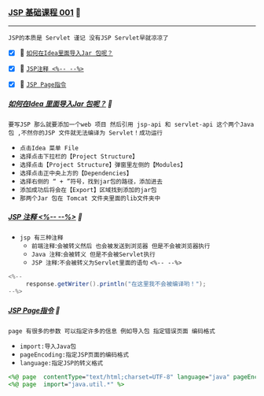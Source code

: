 ### [JSP 基础课程 001](#top) <b id="top"></b> :maple_leaf:

----
`JSP的本质是 Servlet 谨记 没有JSP Servlet早就凉凉了`

- [x] :maple_leaf: [`如何在Idea里面导入Jar 包呢？`](#notice)
- [x] :maple_leaf: [`JSP注释 <%-- --%>`](#note)
- [x] :maple_leaf: [`JSP Page指令`](#page)



##### [如何在Idea 里面导入Jar 包呢？](#top)  :maple_leaf: <b id="notice"></b> 
`要写JSP 那么就要添加一个web 项目 然后引用 jsp-api 和 servlet-api 这个两个Java包 ,不然你的JSP 文件就无法编译为 Servlet！成功运行`
* `点击Idea 菜单 File`
* `选择点击下拉栏的【Project Structure】`
* `选择点击【Project Structure】弹窗里左侧的【Modules】`
* `选择点击正中央上方的【Dependencies】`
* `选择右侧的 “ + ”符号，找到jar包的路径，添加进去`
* `添加成功后将会在【Export】区域找到添加的jar包  `
* `那两个Jar 包在 Tomcat 文件夹里面的lib文件夹中`

##### [JSP 注释 <%-- --%>](#top)  :maple_leaf: <b id="note"></b> 
* `jsp 有三种注释`
   * `前端注释`:`会被转义然后 也会被发送到浏览器 但是不会被浏览器执行`
   * `Java 注释`:`会被转义 但是不会被Servlet执行`
   * `JSP 注释`:`不会被转义为Servlet里面的语句`  `<%-- --%>`
```c#
<%--
     response.getWriter().println("在这里我不会被编译哟！");
--%>
```
##### [JSP Page指令](#top)  :maple_leaf: <b id="page"></b> 
`page 有很多的参数 可以指定许多的信息 例如导入包 指定错误页面 编码格式`
* `import:导入Java包`
* `pageEncoding:指定JSP页面的编码格式`
* `language:指定JSP的转义格式`
```jsp
<%@ page  contentType="text/html;charset=UTF-8" language="java" pageEncoding="UTF-8"  %>
<%@ page  import="java.util.*" %>
```
